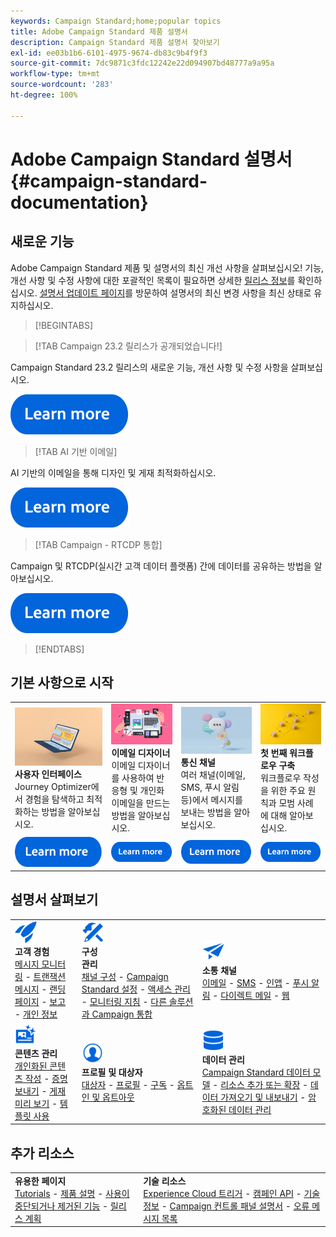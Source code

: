 ```yaml
---
keywords: Campaign Standard;home;popular topics
title: Adobe Campaign Standard 제품 설명서
description: Campaign Standard 제품 설명서 찾아보기
exl-id: ee03b1b6-6101-4975-9674-db83c9b4f9f3
source-git-commit: 7dc9871c3fdc12242e22d094907bd48777a9a95a
workflow-type: tm+mt
source-wordcount: '283'
ht-degree: 100%

---
```


# Adobe Campaign Standard 설명서 {#campaign-standard-documentation}

## 새로운 기능

Adobe Campaign Standard 제품 및 설명서의 최신 개선 사항을 살펴보십시오! 기능, 개선 사항 및 수정 사항에 대한 포괄적인 목록이 필요하면 상세한 [릴리스 정보](rn/using/release-notes.md)를 확인하십시오. [설명서 업데이트 페이지](rn/using/documentation-updates.md)를 방문하여 설명서의 최신 변경 사항을 최신 상태로 유지하십시오.

>[!BEGINTABS]

>[!TAB Campaign 23.2 릴리스가 공개되었습니다!]

Campaign Standard 23.2 릴리스의 새로운 기능, 개선 사항 및 수정 사항을 살펴보십시오.

[![이미지](assets/do-not-localize/learn-more-button.svg)](rn/using/release-notes.md)

>[!TAB AI 기반 이메일]

AI 기반의 이메일을 통해 디자인 및 게재 최적화하십시오.

[![이미지](assets/do-not-localize/learn-more-button.svg)](sending/using/predictive.md)

>[!TAB Campaign - RTCDP 통합]

Campaign 및 RTCDP(실시간 고객 데이터 플랫폼) 간에 데이터를 공유하는 방법을 알아보십시오.

[![이미지](assets/do-not-localize/learn-more-button.svg)](integrating/using/get-started-sources-destinations.md)

>[!ENDTABS]

## 기본 사항으로 시작

<table style="table-layout:fixed">
  <tr style="border: 0;">
    <td>
    <a href="start/using/about-the-interface.md"><img src="assets/do-not-localize/start-interface.jpeg"></a>
    <div><strong>사용자 인터페이스</strong><br/>Journey Optimizer에서 경험을 탐색하고 최적화하는 방법을 알아보십시오.</div>
    </td>
    <td>
    <a href="designing/using/designing-content-in-adobe-campaign.md"><img src="assets/do-not-localize/start-designer.png"></a>
    <div><strong>이메일 디자이너</strong><br/>이메일 디자이너를 사용하여 반응형 및 개인화 이메일을 만드는 방법을 알아보십시오.</div>
    </td>
    <td>
    <a href="channels/using/get-started-communication-channels.md"><img src="assets/do-not-localize/start-deliveries.jpeg"></a>
    <div><strong>통신 채널</strong><br/>여러 채널(이메일, SMS, 푸시 알림 등)에서 메시지를 보내는 방법을 알아보십시오.
    </td>
    <td>
    <a href="automating/using/building-a-workflow.md"><img src="assets/do-not-localize/start-workflows.jpeg"></a>
    <div><strong>첫 번째 워크플로우 구축</strong><br/>워크플로우 작성을 위한 주요 원칙과 모범 사례에 대해 알아보십시오.</div>
    </td>
  </tr>
  <tr style="border: 0;">
    <td align="center"><a href="start/using/about-the-interface.md"><img src="assets/do-not-localize/learn-more-button.svg"></a></td>
    <td align="center"><a href="designing/using/designing-content-in-adobe-campaign.md"><img src="assets/do-not-localize/learn-more-button.svg"></a></td>
    <td align="center"><a href="channels/using/get-started-communication-channels.md"><img src="assets/do-not-localize/learn-more-button.svg"></a></td>
    <td align="center"><a href="automating/using/building-a-workflow.md"><img src="assets/do-not-localize/learn-more-button.svg"></a></td>
    </tr>
</table>

## 설명서 살펴보기

<table style="table-layout:auto">
  <tr style="border: 0;">
    <td>
      <img src="assets/do-not-localize/icon-quick-start.svg" width="35px"><br/>
      <strong>고객 경험</strong><br/><a href="sending/using/track-and-monitor.md">메시지 모니터링</a> - <a href="channels/using/getting-started-with-transactional-msg.md">트랜잭션 메시지</a> - <a href="channels/using/getting-started-with-landing-pages.md">랜딩 페이지</a> - <a href="reporting/using/about-dynamic-reports.md">보고</a> - <a href="start/using/privacy-management.md">개인 정보</a>
    </td>
    <td>
      <img src="assets/do-not-localize/icon-configure.svg" width="35px"><br/>
      <strong>구성<br/>관리</strong><br/><a href="administration/using/about-channel-configuration.md">채널 구성</a> - <a href="administration/using/about-campaign-standard-settings.md">Campaign Standard 설정</a>  - <a href="administration/using/about-access-management.md">액세스 관리</a> - <a href="administration/using/monitoring-guidelines.md">모니터링 지침</a> - <a href="integrating/using/get-started-campaign-integrations.md">다른 솔루션과 Campaign 통합</a>
    </td>
    <td>
      <img src="assets/do-not-localize/icon-campaign.svg" width="35px"><br/>
      <strong>소통 채널</strong><br/><a href="channels/using/about-emails.md">이메일</a> - <a href="channels/using/about-sms-messages.md">SMS</a> - <a href="channels/using/about-in-app-messaging.md">인앱</a> - <a href="channels/using/about-push-notifications.md">푸시 알림</a> - <a href="channels/using/about-direct-mail.md">다이렉트 메일</a> - <a href="channels/using/about-direct-mail.md">웹</a>
    </td>
  </tr>
  <tr style="border: 0;">
    <td>
      <img src="assets/do-not-localize/icon-content.svg" width="35px"><br/>
      <strong>콘텐츠 관리</strong><br/><a href="sending/using/design-and-personalize.md">개인화된 콘텐츠 작성</a> - <a href="sending/using/sending-proofs.md">증명 보내기</a> - <a href="sending/using/previewing-messages.md">게재 미리 보기</a> - <a href="sending/using/use-templates.md">템플릿 사용</a>
    </td>
    <td>
      <img src="assets/do-not-localize/icon_profile-audience.svg" width="35px"><br/>
      <strong>프로필 및 대상자</strong><br/><a href="audiences/using/about-audiences.md">대상자</a> - <a href="audiences/using/about-profiles.md">프로필</a> - <a href="audiences/using/about-subscriptions.md">구독</a> - <a href="audiences/using/about-opt-in-and-opt-out-in-campaign.md">옵트인 및 옵트아웃</a>
    </td>
    <td>
      <img src="assets/do-not-localize/icon-data.svg" width="35px"><br/>
      <strong>데이터 관리</strong><br/><a href="developing/using/data-model-concepts.md">Campaign Standard 데이터 모델</a> - <a href="developing/using/key-steps-to-add-a-resource.md">리소스 추가 또는 확장</a> - <a href="automating/using/about-data-import-and-export.md">데이터 가져오기 및 내보내기</a> - <a href="automating/using/managing-encrypted-data.md">암호화된 데이터 관리</a>
    </td>
  </tr>
</table>

## 추가 리소스

<table style="table-layout:fixed"><tr style="border: 0;">
<td><strong>유용한 페이지</strong><br/>
<a href="https://experienceleague.adobe.com/docs/campaign-standard-learn/tutorials/overview.html?lang=ko" target="_blank">Tutorials</a> - <a href="https://helpx.adobe.com/kr/legal/product-descriptions/campaign-standard.html" target="_blank">제품 설명</a> - <a href="rn/using/deprecated-features.md">사용이 중단되거나 제거된 기능</a> - <a href="rn/using/release-planning.md">릴리스 계획</a>
</td>
<td><strong>기술 리소스</strong><br/>
<a href="integrating/using/about-adobe-experience-cloud-triggers.md">Experience Cloud 트리거</a> - <a href="api/using/get-started-apis.md">캠페인 API</a> - <a href="https://helpx.adobe.com/kr/campaign/kb/acs-article-list.html" target="blank">기술 정보</a> - <a href="https://experienceleague.adobe.com/docs/control-panel/using/control-panel-home.html?lang=ko" target="_blank">Campaign 컨트롤 패널 설명서</a> - <a href="https://experienceleague.adobe.com/developer/campaign-errors/error_codes.html?lang=ko">오류 메시지 목록</a>
</td>
</tr></table>